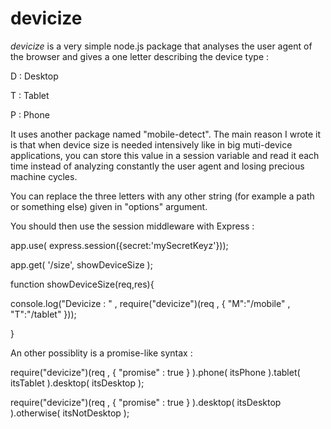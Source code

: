 devicize
========

*devicize* is a very simple node.js package that analyses the user agent of the browser and gives a one letter describing the device type :

 D : Desktop
 
 T : Tablet
 
 P : Phone
 
It uses another package named "mobile-detect". The main reason I wrote it is that when device size is needed intensively like in big muti-device applications, you can store this value in a session variable and read it each time instead of analyzing constantly the user agent and losing precious machine cycles.

You can replace the three letters with any other string (for example a path or something else) given in "options" argument. 

You should then use the session middleware with Express :


app.use( express.session({secret:'mySecretKeyz'}));

app.get( '/size', showDeviceSize );

function showDeviceSize(req,res){

  console.log("Devicize : " , require("devicize")(req , { "M":"/mobile" , "T":"/tablet" }));

}


An other possiblity is a promise-like syntax :

 require("devicize")(req , { "promise" : true } ).phone( itsPhone ).tablet( itsTablet ).desktop( itsDesktop );

 require("devicize")(req , { "promise" : true } ).desktop( itsDesktop ).otherwise( itsNotDesktop );
